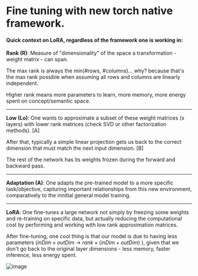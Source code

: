 # Fine tuning with new torch native framework.

#### Quick context on LoRA, regardless of the framework one is working in:

**Rank (R)**: Measure of "dimensionality" of the space a transformation - weight matrix - can span. 

The max rank is always the min(#rows, #columns)... why? because that's the max rank possible when assuming all rows and columns are linearly independent.

Higher rank means more parameters to learn, more memory, more energy spent on concept/semantic space.
___
**Low (Lo)**: One wants to approximate a subset of these weight matrices (x layers) with lower rank matrices (check SVD or other factorization methods). [A]

After that, typically a simple linear projection gets us back to the correct dimension that must match the next input dimension. [B]

The rest of the network has its weights frozen during the forward and backward pass. 
___
**Adaptation (A)**: One adapts the pre-trained model to a more specific task/objective, capturing important relationships from this new environment, comparatively to the innitial general model training.
___
**LoRA**: One fine-tunes a large network not simply by freezing some weights and re-training on specific data, but actually reducing the computational cost by performing and working with low rank approximation matrices.

After fine-tuning, one cool thing is that our model is due to having less parameters ($inDim \times outDim$ -> $rank \times (inDim + outDim)$ ), given that we don't go back to the original layer dimensions - less memory, faster inference, less energy spent.

![image](https://github.com/seyeint/Fine_tuning_torch/assets/36778187/a0430c2e-aa0b-4754-909e-3d8ad37b2349)

